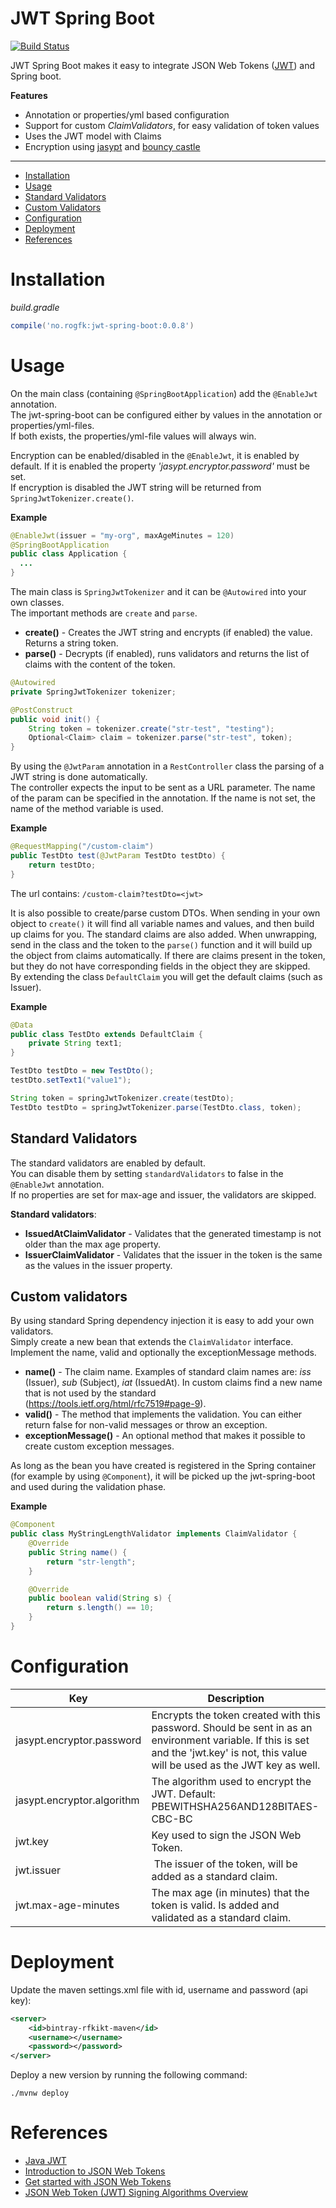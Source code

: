 # JWT Spring Boot

[![Build Status](https://travis-ci.org/Rogaland/jwt-spring-boot.svg?branch=master)](https://travis-ci.org/Rogaland/jwt-spring-boot)

JWT Spring Boot makes it easy to integrate JSON Web Tokens ([JWT](https://jwt.io/)) and Spring boot.

__Features__

* Annotation or properties/yml based configuration
* Support for custom _ClaimValidators_, for easy validation of token values
* Uses the JWT model with Claims
* Encryption using [jasypt](http://www.jasypt.org/) and [bouncy castle](http://www.bouncycastle.org/)

---

* [Installation](#installation)
* [Usage](#usage)
 * [Standard Validators](#standard-validators)
 * [Custom Validators](#custom-validators)
* [Configuration](#configuration)
* [Deployment](#deployment)
* [References](#references)

# Installation
_build.gradle_

```groovy
compile('no.rogfk:jwt-spring-boot:0.0.8')
```

# Usage
On the main class (containing `@SpringBootApplication`) add the `@EnableJwt` annotation.  
The jwt-spring-boot can be configured either by values in the annotation or properties/yml-files.  
If both exists, the properties/yml-file values will always win.  

Encryption can be enabled/disabled in the `@EnableJwt`, it is enabled by default.
If it is enabled the property _'jasypt.encryptor.password'_ must be set.  
If encryption is disabled the JWT string will be returned from `SpringJwtTokenizer.create()`.


__Example__
```java
@EnableJwt(issuer = "my-org", maxAgeMinutes = 120)
@SpringBootApplication
public class Application {
  ...
}
```

The main class is `SpringJwtTokenizer` and it can be `@Autowired` into your own classes.  
The important methods are `create` and `parse`.

* __create()__ - Creates the JWT string and encrypts (if enabled) the value. Returns a string token.
* __parse()__ - Decrypts (if enabled), runs validators and returns the list of claims with the content of the token.

```java
@Autowired
private SpringJwtTokenizer tokenizer;

@PostConstruct
public void init() {
    String token = tokenizer.create("str-test", "testing");
    Optional<Claim> claim = tokenizer.parse("str-test", token);
}
```

By using the `@JwtParam` annotation in a `RestController` class the parsing of a JWT string is done automatically.  
The controller expects the input to be sent as a URL parameter. The name of the param can be specified in the annotation. If the name is not set, the name of the method variable is used.

__Example__
```java
@RequestMapping("/custom-claim")
public TestDto test(@JwtParam TestDto testDto) {
    return testDto;
}
```
The url contains: `/custom-claim?testDto=<jwt>`

It is also possible to create/parse custom DTOs.
When sending in your own object to `create()` it will find all variable names and values, and then build up claims for you.
The standard claims are also added. When unwrapping, send in the class and the token to the `parse()` function and it will build up the object from claims automatically.
If there are claims present in the token, but they do not have corresponding fields in the object they are skipped.  
By extending the class `DefaultClaim` you will get the default claims (such as Issuer).  

__Example__

```java
@Data
public class TestDto extends DefaultClaim {
    private String text1;
}
```

```java
TestDto testDto = new TestDto();
testDto.setText1("value1");

String token = springJwtTokenizer.create(testDto);
TestDto testDto = springJwtTokenizer.parse(TestDto.class, token);

```

## Standard Validators
The standard validators are enabled by default.  
You can disable them by setting `standardValidators` to false in the `@EnableJwt` annotation.  
If no properties are set for max-age and issuer, the validators are skipped.  
  
__Standard validators__:  

* __IssuedAtClaimValidator__ - Validates that the generated timestamp is not older than the max age property.
* __IssuerClaimValidator__ - Validates that the issuer in the token is the same as the values in the issuer property.


## Custom validators
By using standard Spring dependency injection it is easy to add your own validators.  
Simply create a new bean that extends the `ClaimValidator` interface. Implement the name, valid and optionally the exceptionMessage methods.

* __name()__ - The claim name. Examples of standard claim names are: _iss_ (Issuer), _sub_ (Subject), _iat_ (IssuedAt). In custom claims find a new name that is not used by the standard (https://tools.ietf.org/html/rfc7519#page-9).
* __valid()__ - The method that implements the validation. You can either return false for non-valid messages or throw an exception.
* __exceptionMessage()__ - An optional method that makes it possible to create custom exception messages.

As long as the bean you have created is registered in the Spring container (for example by using `@Component`), it will be picked up the jwt-spring-boot and used during the validation phase.

__Example__
```java
@Component
public class MyStringLengthValidator implements ClaimValidator {
    @Override
    public String name() {
        return "str-length";
    }

    @Override
    public boolean valid(String s) {
        return s.length() == 10;
    }
}
```

# Configuration

| Key | Description |
|-----|----------|
| jasypt.encryptor.password | Encrypts the token created with this password. Should be sent in as an environment variable. If this is set and the 'jwt.key' is not, this value will be used as the JWT key as well. |
| jasypt.encryptor.algorithm | The algorithm used to encrypt the JWT. Default: PBEWITHSHA256AND128BITAES-CBC-BC |
| jwt.key |Key used to sign the JSON Web Token. |
| jwt.issuer | The issuer of the token, will be added as a standard claim. |
| jwt.max-age-minutes | The max age (in minutes) that the token is valid. Is added and validated as a standard claim. |

# Deployment
Update the maven settings.xml file with id, username and password (api key):
```xml
<server>
    <id>bintray-rfkikt-maven</id>
    <username></username>
    <password></password>
</server>
```

Deploy a new version by running the following command:
```
./mvnw deploy
```

# References
* [Java JWT](https://github.com/jwtk/jjwt)
* [Introduction to JSON Web Tokens](https://jwt.io/introduction/)
* [Get started with JSON Web Tokens](https://auth0.com/learn/json-web-tokens/)
* [JSON Web Token (JWT) Signing Algorithms Overview](https://auth0.com/blog/2015/12/17/json-web-token-signing-algorithms-overview/)